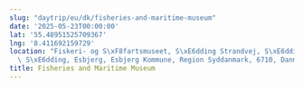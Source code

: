 ```yaml
---
slug: "daytrip/eu/dk/fisheries-and-maritime-museum"
date: '2025-05-23T00:00:00'
lat: '55.48951525709367'
lng: '8.411692159729'
location: "Fiskeri- og S\xF8fartsmuseet, S\xE6dding Strandvej, S\xE6dding Strand,\
  \ S\xE6dding, Esbjerg, Esbjerg Kommune, Region Syddanmark, 6710, Danmark"
title: Fisheries and Maritime Museum
---
```




